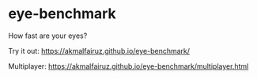# eye-benchmark
How fast are your eyes?

Try it out: https://akmalfairuz.github.io/eye-benchmark/

Multiplayer: https://akmalfairuz.github.io/eye-benchmark/multiplayer.html
